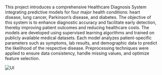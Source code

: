 This project introduces a comprehensive Healthcare Diagnosis System integrating predictive models for four major health conditions: heart disease, lung cancer, Parkinson’s disease, and diabetes. The objective of this system is to enhance diagnostic accuracy and facilitate early detection, thereby improving patient outcomes and reducing healthcare costs.
The models are developed using supervised learning algorithms and trained on publicly available medical datasets. Each model analyzes patient-specific parameters such as symptoms, lab results, and demographic data to predict the likelihood of the respective disease. Preprocessing techniques were applied to ensure data consistency, handle missing values, and optimize feature selection.

![UI](https://github.com/user-attachments/assets/59e04204-6c77-4f51-8a33-e119f739cefb)
